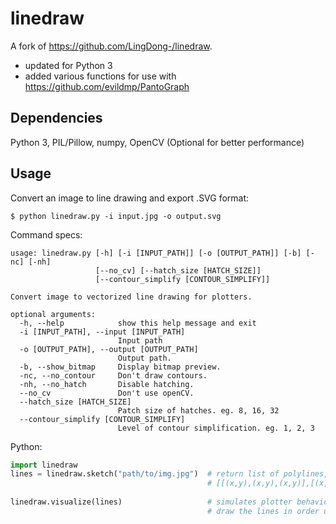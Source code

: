 # linedraw
A fork of https://github.com/LingDong-/linedraw.

* updated for Python 3
* added various functions for use with https://github.com/evildmp/PantoGraph

## Dependencies
Python 3, PIL/Pillow, numpy, OpenCV (Optional for better performance)

## Usage
Convert an image to line drawing and export .SVG format:
```shell
$ python linedraw.py -i input.jpg -o output.svg
```
Command specs:
```
usage: linedraw.py [-h] [-i [INPUT_PATH]] [-o [OUTPUT_PATH]] [-b] [-nc] [-nh]
                   [--no_cv] [--hatch_size [HATCH_SIZE]]
                   [--contour_simplify [CONTOUR_SIMPLIFY]]

Convert image to vectorized line drawing for plotters.

optional arguments:
  -h, --help            show this help message and exit
  -i [INPUT_PATH], --input [INPUT_PATH]
                        Input path
  -o [OUTPUT_PATH], --output [OUTPUT_PATH]
                        Output path.
  -b, --show_bitmap     Display bitmap preview.
  -nc, --no_contour     Don't draw contours.
  -nh, --no_hatch       Disable hatching.
  --no_cv               Don't use openCV.
  --hatch_size [HATCH_SIZE]
                        Patch size of hatches. eg. 8, 16, 32
  --contour_simplify [CONTOUR_SIMPLIFY]
                        Level of contour simplification. eg. 1, 2, 3
```
Python:
```python
import linedraw
lines = linedraw.sketch("path/to/img.jpg")  # return list of polylines, eg.
                                            # [[(x,y),(x,y),(x,y)],[(x,y),(x,y),...],...]
                                            
linedraw.visualize(lines)                   # simulates plotter behavior
                                            # draw the lines in order using turtle graphics.
```


